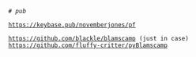 <pre><code><em># pub</em>

<a href="https://keybase.pub/novemberjones/pf">https://keybase.pub/novemberjones/pf</a>

<a href="https://github.com/blackle/blamscamp">https://github.com/blackle/blamscamp</a> (just in case)
<a href="https://github.com/fluffy-critter/pyBlamscamp">https://github.com/fluffy-critter/pyBlamscamp</a></code></pre>

